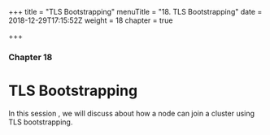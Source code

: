 +++
title = "TLS Bootstrapping"
menuTitle = "18. TLS Bootstrapping"
date = 2018-12-29T17:15:52Z
weight = 18
chapter = true

+++

### Chapter 18

# TLS Bootstrapping

In this session , we will discuss about how a node can join a cluster using TLS bootstrapping.
